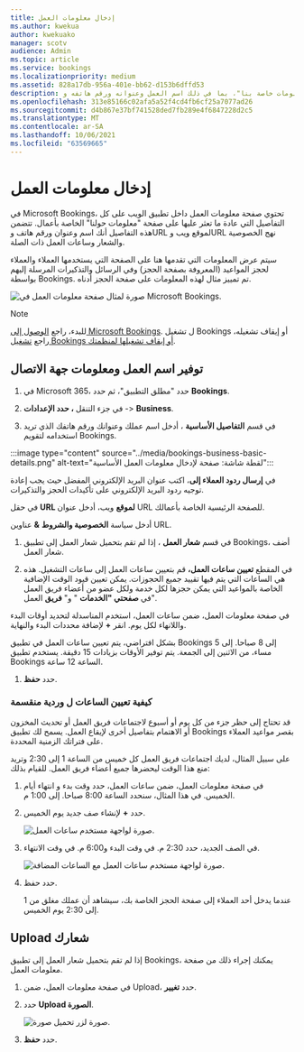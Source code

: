 ```yaml
---
title: إدخال معلومات العمل
ms.author: kwekua
author: kwekuako
manager: scotv
audience: Admin
ms.topic: article
ms.service: bookings
ms.localizationpriority: medium
ms.assetid: 828a17db-956a-401e-bb62-d153b6dffd53
description: اتبع هذه الإرشادات لإنشاء صفحة "معلومات خاصة بنا"، بما في ذلك اسم العمل وعنوانه ورقم هاتفه وURL لموقع ويب والشعار وساعات العمل في Microsoft Bookings.
ms.openlocfilehash: 313e85166c02afa5a52f4cd4fb6cf25a7077ad26
ms.sourcegitcommit: d4b867e37bf741528ded7fb289e4f6847228d2c5
ms.translationtype: MT
ms.contentlocale: ar-SA
ms.lasthandoff: 10/06/2021
ms.locfileid: "63569665"
---
```

# <a name="enter-your-business-information"></a>إدخال معلومات العمل

في Microsoft Bookings، تحتوي صفحة معلومات العمل داخل تطبيق الويب على كل التفاصيل التي عادة ما تعثر عليها على صفحة "معلومات حولنا" الخاصة بأعمال. تتضمن هذه التفاصيل أنك اسم وعنوان ورقم هاتف وURL لموقع ويب وURL نهج الخصوصية والشعار وساعات العمل ذات الصلة.

سيتم عرض المعلومات التي تقدمها هنا على الصفحة التي يستخدمها العملاء والعملاء لحجز المواعيد (المعروفة بصفحة الحجز) وفي الرسائل والتذكيرات المرسلة إليهم بواسطة Bookings. تم تمييز مثال لهذه المعلومات على صفحة الحجز أدناه.

   ![صورة لمثال صفحة معلومات العمل في Microsoft Bookings.](../media/bookings-business-info.png)

> [!NOTE]
> للبدء، راجع [الوصول إلى Microsoft Bookings](get-access.md). ل تشغيل Bookings أو إيقاف تشغيله، راجع [تشغيل Bookings أو إيقاف تشغيلها لمنظمتك](turn-bookings-on-or-off.md).

## <a name="provide-business-name-and-contact-information"></a>توفير اسم العمل ومعلومات جهة الاتصال

1. في Microsoft 365، حدد "مطلق التطبيق"، ثم حدد **Bookings**.

1. في جزء التنقل **، حدد الإعدادات** ->  **Business**.

1. في قسم **التفاصيل الأساسية** ، أدخل اسم عملك وعنوانك ورقم هاتفك الذي تريد استخدامه لتقويم Bookings.

:::image type="content" source="../media/bookings-business-basic-details.png" alt-text="لقطة شاشة: صفحة لإدخال معلومات العمل الأساسية":::

في **إرسال ردود العملاء إلى**، اكتب عنوان البريد الإلكتروني المفضل حيث يجب إعادة توجيه ردود البريد الإلكتروني على تأكيدات الحجز والتذكيرات.

في حقل **URL لموقع** ويب، أدخل عنوان URL للصفحة الرئيسية الخاصة بأعمالك.

أدخل سياسة **الخصوصية والشروط** **&** عناوين URL.

1. في قسم **شعار العمل** ، إذا لم تقم بتحميل شعار العمل إلى تطبيق Bookings، أضف شعار العمل.

1. في المقطع **تعيين ساعات العمل،** قم بتعيين ساعات العمل إلى ساعات التشغيل. هذه هي الساعات التي يتم فيها تقييد جميع الحجوزات. يمكن تعيين قيود الوقت الإضافية الخاصة بالمواعيد التي يمكن حجزها لكل خدمة ولكل عضو من أعضاء فريق العمل في **صفحتي "الخدمات** " و" **فريق** العمل".

في صفحة معلومات العمل، ضمن ساعات العمل، استخدم المناسدلة لتحديد أوقات البدء واللانهاء لكل يوم. انقر **+** لإضافة محددات البدء والنهاية.

بشكل افتراضي، يتم تعيين ساعات العمل في تطبيق Bookings إلى 8 صباحا. إلى 5 مساء، من الاثنين إلى الجمعة. يتم توفير الأوقات بزيادات 15 دقيقة. يستخدم تطبيق Bookings الساعة 12 ساعة.

1. حدد **حفظ**.

### <a name="how-to-set-hours-for-a-split-shift"></a>كيفية تعيين الساعات ل وردية منقسمة

قد تحتاج إلى حظر جزء من كل يوم أو أسبوع لاجتماعات فريق العمل أو تحديث المخزون أو الاهتمام بتفاصيل أخرى لإيقاع العمل. يسمح لك تطبيق Bookings بقصر مواعيد العملاء على فتراتك الزمنية المحددة.

على سبيل المثال، لديك اجتماعات فريق العمل كل خميس من الساعة 1 إلى 2:30 وتريد منع هذا الوقت ليحضرها جميع أعضاء فريق العمل. للقيام بذلك:

1. في صفحة معلومات العمل، ضمن ساعات العمل، حدد وقت بدء و انتهاء أيام الخميس. في هذا المثال، سنحدد الساعة 8:00 صباحا. إلى 1:00 م.

1. حدد **+** لإنشاء صف جديد يوم الخميس.

   ![صورة لواجهة مستخدم ساعات العمل.](../media/bookings-split-shift.png)

1. في الصف الجديد، حدد 2:30 م. في وقت البدء و6:00 م. في وقت الانتهاء.

   ![صورة لواجهة مستخدم ساعات العمل مع الساعات المضافة.](../media/bookings-split-shift-hours.png)

1. حدد حفظ.

    عندما يدخل أحد العملاء إلى صفحة الحجز الخاصة بك، سيشاهد أن عملك مغلق من 1 إلى 2:30 يوم الخميس.

## <a name="upload-your-logo"></a>Upload شعارك

إذا لم تقم بتحميل شعار العمل إلى تطبيق Bookings، يمكنك إجراء ذلك من صفحة معلومات العمل.

1. في صفحة معلومات العمل، ضمن Upload، حدد **تغيير**.

1. حدد **Upload الصورة**.

   ![صورة لزر تحميل صورة.](../media/bookings-upload-photo.png)

1. حدد **حفظ**.
